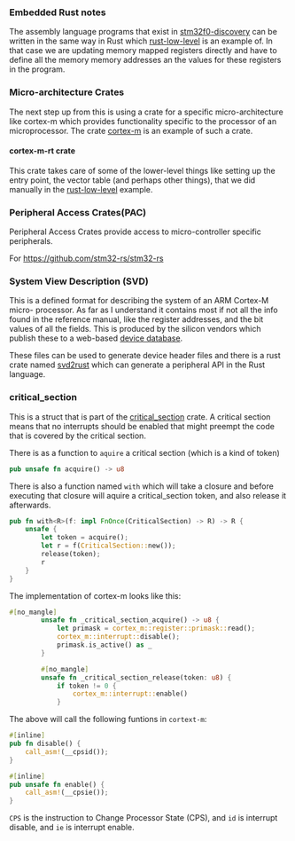 ### Embedded Rust notes
The assembly language programs that exist in
[stm32f0-discovery](./stm32f0-discovery) can be written in the same way in Rust
which [rust-low-level](../rust-low-level) is an example of. In that case we are
updating memory mapped registers directly and have to define all the memory
memory addresses an the values for these registers in the program.

### Micro-architecture Crates
The next step up from this is using a crate for a specific micro-architecture
like cortex-m which provides functionality specific to the processor of an
microprocessor. The crate [cortex-m](https://crates.io/crates/cortex-m) is an
example of such a crate.

#### cortex-m-rt crate
This crate takes care of some of the lower-level things like setting up the
entry point, the vector table (and perhaps other things), that we did manually
in the [rust-low-level](../rust-low-level) example.

### Peripheral Access Crates(PAC)
Peripheral Access Crates provide access to micro-controller specific
peripherals.

For 
https://github.com/stm32-rs/stm32-rs


### System View Description (SVD)
This is a defined format for describing the system of an ARM Cortex-M micro-
processor. As far as I understand it contains most if not all the info found
in the reference manual, like the register addresses, and the bit values of all
the fields. This is produced by the silicon vendors which publish these to a
web-based [device database](https://www.arm.com/why-arm/technologies/cmsis).

These files can be used to generate device header files and there is a rust
crate named [svd2rust](https://docs.rs/svd2rust/latest/svd2rust/) which can
generate a peripheral API in the Rust language.


### critical_section
This is a struct that is part of the
[critical_section](https://docs.rs/critical-section/latest/critical_section)
crate. A critical section means that no interrupts should be enabled that might
preempt the code that is covered by the critical section.

There is as a function to `aquire` a critical section (which is a kind of token)
```rust
pub unsafe fn acquire() -> u8
```

There is also a function named `with` which will take a closure and before
executing that closure will aquire a critical_section token, and also release
it afterwards.
```rust
pub fn with<R>(f: impl FnOnce(CriticalSection) -> R) -> R {
    unsafe {
        let token = acquire();
        let r = f(CriticalSection::new());
        release(token);
        r
    }
}
```
The implementation of cortex-m looks like this:
```rust
#[no_mangle]
        unsafe fn _critical_section_acquire() -> u8 {
            let primask = cortex_m::register::primask::read();
            cortex_m::interrupt::disable();
            primask.is_active() as _
        }

        #[no_mangle]
        unsafe fn _critical_section_release(token: u8) {
            if token != 0 {
                cortex_m::interrupt::enable()
            }

```
The above will call the following funtions in `cortext-m`:
```rust
#[inline]                                                                       
pub fn disable() {                                                              
    call_asm!(__cpsid());                                                       
} 

#[inline]                                                                       
pub unsafe fn enable() {                                                        
    call_asm!(__cpsie());                                                       
}
```
`CPS` is the instruction to Change Processor State (CPS), and `id` is
interrupt disable, and `ie` is interrupt enable.

